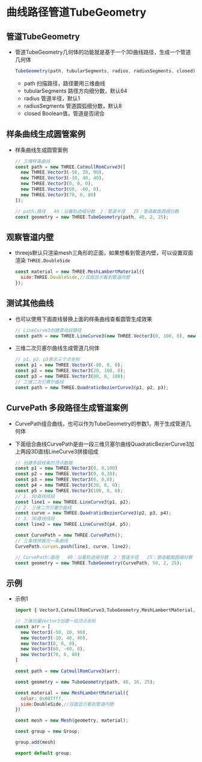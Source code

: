 # 曲线路径管道TubeGeometry

## 管道TubeGeometry

+ 管道TubeGeometry几何体的功能就是基于一个3D曲线路径，生成一个管道几何体

  ```js
  TubeGeometry(path, tubularSegments, radius, radiusSegments, closed)
  ```

  + path 扫描路径，路径要用三维曲线
  + tubularSegments 路径方向细分数，默认64
  + radius 管道半径，默认1
  + radiusSegments 管道圆弧细分数，默认8
  + closed Boolean值，管道是否闭合

## 样条曲线生成圆管案例

+ 样条曲线生成圆管案例

  ```js
  // 三维样条曲线
  const path = new THREE.CatmullRomCurve3([
    new THREE.Vector3(-50, 20, 90),
    new THREE.Vector3(-10, 40, 40),
    new THREE.Vector3(0, 0, 0),
    new THREE.Vector3(60, -60, 0),
    new THREE.Vector3(70, 0, 80)
  ]);

  // path:路径   40：沿着轨迹细分数  2：管道半径   25：管道截面圆细分数
  const geometry = new THREE.TubeGeometry(path, 40, 2, 25);
  ```

## 观察管道内壁

+ threejs默认只渲染mesh三角形的正面，如果想看到管道内壁，可以设置双面渲染 `THREE.DoubleSide`

  ```js
  const material = new THREE.MeshLambertMaterial({
    side:THREE.DoubleSide,//双面显示看到管道内壁
  });
  ```

## 测试其他曲线

+ 也可以使用下面直线替换上面的样条曲线查看圆管生成效果

  ```js
  // LineCurve3创建直线段路径
  const path = new THREE.LineCurve3(new THREE.Vector3(0, 100, 0), new THREE.Vector3(0, 0, 0));
  ```

+ 三维二次贝塞尔曲线生成管道几何体

  ```js
  // p1、p2、p3表示三个点坐标
  const p1 = new THREE.Vector3(-80, 0, 0);
  const p2 = new THREE.Vector3(20, 100, 0);
  const p3 = new THREE.Vector3(80, 0, 100);
  // 三维二次贝赛尔曲线
  const path = new THREE.QuadraticBezierCurve3(p1, p2, p3);
  ```

## CurvePath 多段路径生成管道案例

+ CurvePath组合曲线，也可以作为TubeGeometry的参数1，用于生成管道几何体
+ 下面组合曲线CurvePath是由一段三维贝塞尔曲线QuadraticBezierCurve3加上两段3D直线LineCurve3拼接组成

  ```js
  // 创建多段线条的顶点数据
  const p1 = new THREE.Vector3(0, 0,100)
  const p2 = new THREE.Vector3(0, 0,30);
  const p3 = new THREE.Vector3(0, 0,0);
  const p4 = new THREE.Vector3(30, 0, 0);
  const p5 = new THREE.Vector3(100, 0, 0);
  // 1. 3D直线线段
  const line1 = new THREE.LineCurve3(p1, p2);
  // 2. 三维二次贝塞尔曲线
  const curve = new THREE.QuadraticBezierCurve3(p2, p3, p4);
  // 3. 3D直线线段
  const line2 = new THREE.LineCurve3(p4, p5);

  const CurvePath = new THREE.CurvePath();
  // 三条线拼接为一条曲线
  CurvePath.curves.push(line1, curve, line2);

  // CurvePath:路径   40：沿着轨迹细分数  2：管道半径   25：管道截面圆细分数
  const geometry = new THREE.TubeGeometry(CurvePath, 50, 2, 25);
  ```

## 示例

+ 示例1

  ```js
  import { Vector3,CatmullRomCurve3,TubeGeometry,MeshLambertMaterial,DoubleSide,BoxGeometry,Mesh,Group} from 'three';

  // 三维向量Vector3创建一组顶点坐标
  const arr = [
    new Vector3(-50, 20, 90),
    new Vector3(-10, 40, 40),
    new Vector3(0, 0, 0),
    new Vector3(60, -60, 0),
    new Vector3(70, 0, 80)
  ]

  const path = new CatmullRomCurve3(arr);

  const geometry = new TubeGeometry(path, 40, 10, 25);

  const material = new MeshLambertMaterial({
    color: 0x00ffff,
    side:DoubleSide,//双面显示看到管道内壁
  })

  const mesh = new Mesh(geometry, material);

  const group = new Group;

  group.add(mesh)

  export default group;
  ```

